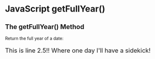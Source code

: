 <h1>JavaScript getFullYear()</h1>
<h2>The getFullYear() Method</h2>
<p>Return the full year of a date:</p>

<p id="demo"></p>

<script>
const d = new Date();
document.getElementById("demo").innerHTML = d.getFullYear();
</script>

<p style="font-size: 20px">This is line 2.5!! Where one day I'll have a sidekick! </p>


